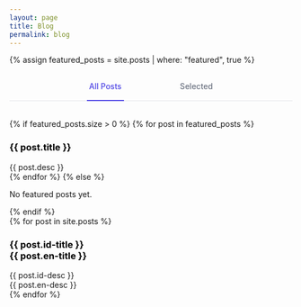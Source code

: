 ```yaml
---
layout: page
title: Blog
permalink: blog
---
```


{% assign featured_posts = site.posts | where: "featured", true %}

<div class="mb-8">
    <!-- Tab navigation with major spacing -->
    <div style="border-bottom: 1px solid #e5e7eb; margin-bottom: 2rem;">
        <nav style="display: flex; justify-content: center; margin-bottom: -1px;">
            <div style="display: flex; gap: 6rem;">
                <a id="all-label" href="javascript:void(0)" onclick="showTab('all')"
                    style="border-bottom: 2px solid #4f46e5; padding: 1rem 0.25rem; font-size: 0.875rem; font-weight: 500; color: #4f46e5; white-space: nowrap; text-decoration: none;"
                    aria-current="page">All Posts</a>
                <a id="featured-label" href="javascript:void(0)" onclick="showTab('featured')"
                    style="border-bottom: 2px solid transparent; padding: 1rem 0.25rem; font-size: 0.875rem; font-weight: 500; color: #6b7280; white-space: nowrap; text-decoration: none;">Selected</a>
            </div>
        </nav>
    </div>

  <!-- Featured Tab Content -->
  <div id="featured-tab" class="tab-content">
      {% if featured_posts.size > 0 %}
      <!-- <div class="grid md:grid-cols-2 gap-6"> -->
      {% for post in featured_posts %}
      <div class="py-3">
          <h3>
              <a href="{{site.baseurl}}{{ post.url }}" style="color: black; text-decoration: none;">
                  <strong>{{ post.title }}</strong>
              </a>
          </h3>
          <div class="text-sm text-gray-400">{{ post.desc }}</div>
      </div>
      {% endfor %}
      <!-- </div> -->
      {% else %}
      <p class="text-gray-500 italic">No featured posts yet.</p>
      {% endif %}
  </div>


  <div id="all-tab" class="tab-content hidden">
      {% for post in site.posts %}
      <div class="py-3">
          <h3>
              <a href="{{site.baseurl}}{{ post.url }}" style="color: black; text-decoration: none;">
              <div data-lang="id" class="hidden">
                  <strong>{{ post.id-title }}</strong>
                </div>
                <div data-lang="en">
                  <strong>{{ post.en-title }}</strong>
                </div>
              </a>
          </h3>
           <div data-lang="id" class="hidden">
          <div class="text-sm text-gray-400">{{ post.id-desc }}</div>
          </div>
          <div data-lang="en">
          <div class="text-sm text-gray-400">{{ post.en-desc }}</div>
          </div>
      </div>
      {% endfor %}
  </div>


</div>

<script>
    function showTab(tabName) {
        // Hide all tabs
        const tabContents = document.querySelectorAll('.tab-content');
        tabContents.forEach(tab => tab.classList.add('hidden'));

        // Show the selected tab
        const selectedTab = document.getElementById(tabName + '-tab');
        if (selectedTab) {
            selectedTab.classList.remove('hidden');
        }

        // Reset all tab styles
        document.getElementById('featured-label').style.borderBottomColor = 'transparent';
        document.getElementById('featured-label').style.color = '#6b7280';
        document.getElementById('all-label').style.borderBottomColor = 'transparent';
        document.getElementById('all-label').style.color = '#6b7280';

        // Activate the selected tab
        document.getElementById(tabName + '-label').style.borderBottomColor = '#4f46e5';
        document.getElementById(tabName + '-label').style.color = '#4f46e5';
    }

    // Initialize tabs - make All Posts the default
    document.addEventListener('DOMContentLoaded', function () {
        showTab('all');
    });
</script>

<style>
    .active {
        font-weight: 500;
        color: #4f46e5;
        border-bottom: 2px solid #4f46e5;
    }
</style>
